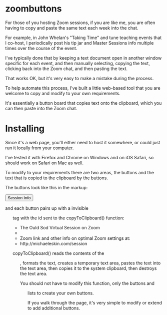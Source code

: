 
# zoombuttons

For those of you hosting Zoom sessions, if you are like me, you are often having to copy and paste the same text each week into the chat.  

For example, in John Whelan's "Taking Time" and tune teaching events that I co-host, I periodically post his tip jar and Master Sessions info multiple times over the course of the event.

I've typically done that by keeping a text document open in another window specific for each event, and then manually selecting, copying the text, clicking back into the Zoom chat, and then pasting the text.  

That works OK, but it's very easy to make a mistake during the process.

To help automate this process, I've built a little web-based tool that you are welcome to copy and modify to your own requirements.

It's essentially a button board that copies text onto the clipboard, which you can then paste into the Zoom chat.

# Installing

Since it's a web page, you'll either need to host it somewhere, or could just run it locally from your computer.  

I've tested it with Firefox and Chrome on Windows and on iOS Safari, so should work on Safari on Mac as well.

To modify to your requirements there are two areas, the buttons and the text that is copied to the clipboard by the buttons.

The buttons look like this in the markup:

<button onclick="copyToClipboard('#sessioninfo')">Session Info</button>

and each button pairs up with a invisible <ul> tag with the id sent to the copyToClipboard() function:

<ul id="sessioninfo">
    <li>The Ould Sod Virtual Session on Zoom</li>
    <li></li>
    <li>Zoom link and other info on optimal Zoom settings at:</li>
   <li>http://michaeleskin.com/session</li>
</ul>

copyToClipboard() reads the contents of the <ul>, formats the text, creates a temporary text area, pastes the text into the text area, then copies it to the system clipboard, then destroys the text area.

You should not have to modify this function, only the buttons and <ul> lists to create your own buttons. 

If you walk through the page, it's very simple to modify or extend to add additional buttons.